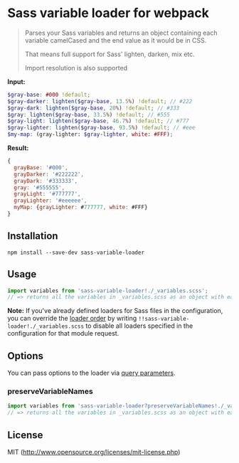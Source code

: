 # Sass variable loader for webpack

> Parses your Sass variables and returns an object containing each variable camelCased and the end value as it would be in CSS.
>
> That means full support for Sass' lighten, darken, mix etc. 
>
> Import resolution is also supported

**Input:**
``` scss
$gray-base: #000 !default;
$gray-darker: lighten($gray-base, 13.5%) !default; // #222
$gray-dark: lighten($gray-base, 20%) !default; // #333
$gray: lighten($gray-base, 33.5%) !default; // #555
$gray-light: lighten($gray-base, 46.7%) !default; // #777
$gray-lighter: lighten($gray-base, 93.5%) !default; // #eee
$my-map: (gray-lighter: $gray-lighter, white: #FFF);
```

**Result:**
``` javascript
{
  grayBase: '#000',
  grayDarker: '#222222',
  grayDark: '#333333',
  gray: '#555555',
  grayLight: '#777777',
  grayLighter: '#eeeeee',
  myMap: {grayLighter: #777777, white: #FFF}
}
```

## Installation

`npm install --save-dev sass-variable-loader`

## Usage

``` javascript
import variables from 'sass-variable-loader!./_variables.scss';
// => returns all the variables in _variables.scss as an object with each variable name camelCased
```
**Note:** If you've already defined loaders for Sass files in the configuration, you can override the [loader order](https://webpack.github.io/docs/loaders.html#loader-order) by writing `!!sass-variable-loader!./_variables.scss` to disable all loaders specified in the configuration for that module request.

## Options

You can pass options to the loader via [query parameters](http://webpack.github.io/docs/using-loaders.html#query-parameters).

### preserveVariableNames

``` javascript
import variables from 'sass-variable-loader?preserveVariableNames!./_variables.scss';
// => returns all the variables in _variables.scss as an object with each variable name left intact
```

## License

MIT (http://www.opensource.org/licenses/mit-license.php)

